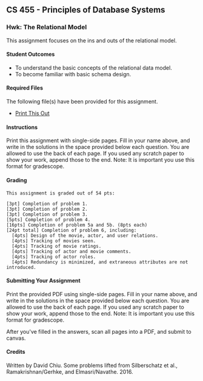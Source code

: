 ## CS 455 - Principles of Database Systems

### Hwk: The Relational Model

This assignment focuses on the ins and outs of the relational model.

#### Student Outcomes

- To understand the basic concepts of the relational data model.
- To become familiar with basic schema design.

#### Required Files

The following file(s) have been provided for this assignment.

- [Print This Out](DB_Hwk1.pdf)

#### Instructions

Print this assignment with single-side pages. Fill in your name above, and write in the solutions in the space provided below each question. You are allowed to use the back of each page. If you used any scratch paper to show your work, append those to the end. Note: It is important you use this format for gradescope.

#### Grading

```
This assignment is graded out of 54 pts:

[3pt] Completion of problem 1.
[3pt] Completion of problem 2.
[3pt] Completion of problem 3.
[5pts] Completion of problem 4.
[16pts] Completion of problem 5a and 5b. (8pts each)
[24pt total] Completion of problem 6, including:
  [4pts] Design of the movie, actor, and user relations.
  [4pts] Tracking of movies seen.
  [4pts] Tracking of movie ratings.
  [4pts] Tracking of actor and movie comments.
  [4pts] Tracking of actor roles.
  [4pts] Redundancy is minimized, and extraneous attributes are not introduced.
```

#### Submitting Your Assignment

Print the provided PDF using single-side pages. Fill in your name above, and write in the solutions in the space provided below each question. You are allowed to use the back of each page. If you used any scratch paper to show your work, append those to the end. Note: It is important you use this format for gradescope.

After you've filled in the answers, scan all pages into a PDF, and submit to canvas.

#### Credits

Written by David Chiu. Some problems lifted from Silberschatz et al., Ramakrishnan/Gerhke, and Elmasri/Navathe. 2016.
